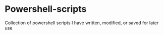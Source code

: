 # Powershell-scripts
Collection of powershell scripts I have written, modified, or saved for later use
